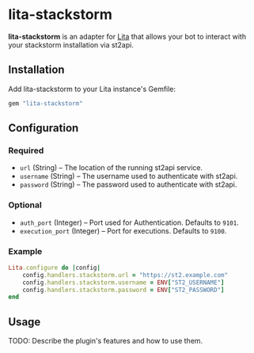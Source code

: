 # lita-stackstorm

**lita-stackstorm** is an adapter for [Lita](https://www.lita.io) that allows your bot to interact with your stackstorm installation via st2api.

## Installation

Add lita-stackstorm to your Lita instance's Gemfile:

``` ruby
gem "lita-stackstorm"
```

## Configuration

### Required

* `url` (String) – The location of the running st2api service.
* `username` (String) – The username used to authenticate with st2api.
* `password` (String) – The password used to authenticate with st2api.

### Optional

* `auth_port` (Integer) – Port used for Authentication. Defaults to `9101`.
* `execution_port` (Integer) – Port for executions. Defaults to `9100`.

### Example

``` ruby
Lita.configure do |config|
    config.handlers.stackstorm.url = "https://st2.example.com"
    config.handlers.stackstorm.username = ENV["ST2_USERNAME"]
    config.handlers.stackstorm.password = ENV["ST2_PASSWORD"]
end
```

## Usage

TODO: Describe the plugin's features and how to use them.
